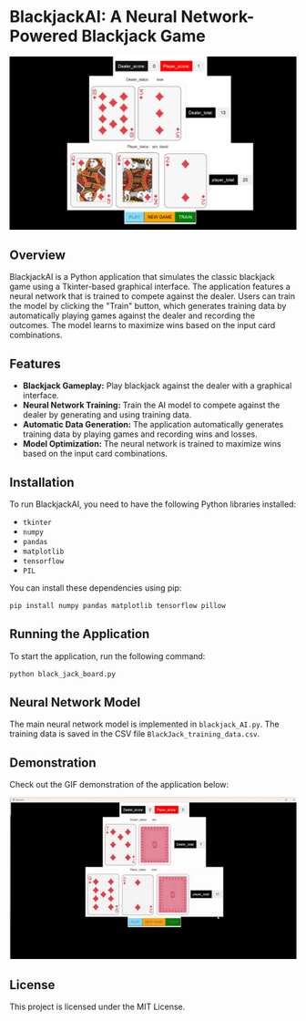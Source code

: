 

# BlackjackAI: A Neural Network-Powered Blackjack Game

![Demo](backjack2.JPG)

## Overview

BlackjackAI is a Python application that simulates the classic blackjack game using a Tkinter-based graphical interface. The application features a neural network that is trained to compete against the dealer. Users can train the model by clicking the "Train" button, which generates training data by automatically playing games against the dealer and recording the outcomes. The model learns to maximize wins based on the input card combinations.

## Features

- **Blackjack Gameplay:** Play blackjack against the dealer with a graphical interface.
- **Neural Network Training:** Train the AI model to compete against the dealer by generating and using training data.
- **Automatic Data Generation:** The application automatically generates training data by playing games and recording wins and losses.
- **Model Optimization:** The neural network is trained to maximize wins based on the input card combinations.

## Installation

To run BlackjackAI, you need to have the following Python libraries installed:

- `tkinter`
- `numpy`
- `pandas`
- `matplotlib`
- `tensorflow`
- `PIL`

You can install these dependencies using pip:

```bash
pip install numpy pandas matplotlib tensorflow pillow
```

## Running the Application

To start the application, run the following command:

```bash
python black_jack_board.py
```

## Neural Network Model

The main neural network model is implemented in `blackjack_AI.py`. The training data is saved in the CSV file `BlackJack_training_data.csv`.

## Demonstration

Check out the GIF demonstration of the application below:

![Demo](blackjack.gif)


## License

This project is licensed under the MIT License.

